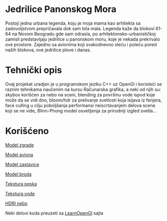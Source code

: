 # Jedrilice Panonskog Mora
Postoji jedna urbana legenda, koju je moja mama kao arhitekta sa zadovoljstvom prepričavala dok sam bila mala. Legenda kaže da blokovi 61-64 na Novom Beogradu gde sam odrasla, po arhitektonsko-urbanističkoj zamisli predstavljaju jedrilice u panonskom moru, koje je nekada prekrivalo ove prostore. Zajedno sa avionima koji svakodnevno sleću i poleću pored naših blokova, ove jedrilice plove i danas.

# Tehnički opis
Ovaj projekat uradjen je u programskom jeziku C++ uz OpenGl i koristeći se raznim tehnikama naučenim na kursu Računarska grafika, a neki od njih su: skybox korišćen za nebo na sceni, blending za površinu vode ispod koje može da se vidi dno, bloom/hdr za prelivanje svetlosti koja isijava iz fenjera, face culling u cilju poboljšanja performansi neiscrtavanjem delova scene koji se ne vide, Blinn-Phong model osvetljenja za prirodniji izgled svetla...

# Korišćeno
[Model zgrade](https://sketchfab.com/3d-models/building-06-162a09fdfe7a4accb69bedb04b633e7f)

[Model aviona](https://sketchfab.com/3d-models/airplane-crj-900-cityjet-02c4fa44604243c2bb48db64506a39af)

[Model zastavice](https://sketchfab.com/3d-models/flag-e947a018194745598df88444bf43de11)

[Model broda](https://sketchfab.com/3d-models/victorian-row-boat-3e9093b6f0ce474da4d8cfea7e01f420)

[Tekstura peska](https://www.sketchuptextureclub.com/textures/nature-elements/sand/underwater-beach-sand-texture-seamless-12740)

[Tekstura vode](https://www.pngkey.com/detail/u2q8u2q8r5y3y3u2_transparent-texture-water-thicker-than-water-a-novel/)

[HDRI nebo](https://hdri-haven.com/hdri/stone-pit-dusk-sky-dome)

Neki delovi koda preuzeti sa [LearnOpenGl](https://learnopengl.com/) sajta
